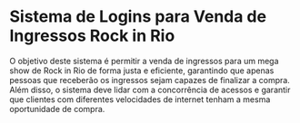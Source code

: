 # Sistema de Logins para Venda de Ingressos Rock in Rio
O objetivo deste sistema é permitir a venda de ingressos para um mega show de Rock in Rio de forma justa e eficiente, garantindo que apenas pessoas que receberão os ingressos sejam capazes de finalizar a compra. Além disso, o sistema deve lidar com a concorrência de acessos e garantir que clientes com diferentes velocidades de internet tenham a mesma oportunidade de compra.
